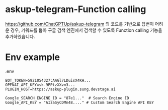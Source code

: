 # askup-telegram-Function calling

https://github.com/ChatGPTUp/askup-telegram  의 코드를 기반으로 
답변이 어려운 경우, 키워드를 뽑아 구글 검색 엔진에서 검색할 수 있도록 
Function calling 기능을 추가하였습니다.


# Env example
.env
```
BOT_TOKEN=5921054327:AAGl7LDuisX4KH...
OPENAI_API_KEY=sk-9PPtzXXvn3...
PLUGIN_HOST=https://askup-plugin.sung.devstage.ai

Google_SEARCH_ENGINE_ID = "87e1..."  # Search Engine ID 
Google_API_KEY = "AIzaSyCDMn48...." # Custom Search Engine API KEY 
```
